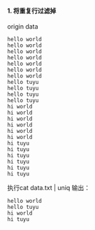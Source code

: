 #### 1. 将重复行过滤掉

origin data
```
hello world
hello world
hello world
hello world
hello world
hello world
hello world
hello tuyu
hello tuyu
hello tuyu
hello tuyu
hi world
hi world
hi world
hi world
hi world
hi world
hi tuyu
hi tuyu
hi tuyu
hi tuyu
hi tuyu
hi tuyu
```
执行cat data.txt | uniq
输出：
```
hello world
hello tuyu
hi world
hi tuyu
```
